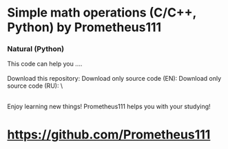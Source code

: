 # Simple math operations (C/C++, Python) by Prometheus111

### Natural (Python)
This code can help you .... \
\
Download this repository: 
Download only source code (EN): 
Download only source code (RU): \

\
Enjoy learning new things! Prometheus111 helps you with your studying!
# https://github.com/Prometheus111 
